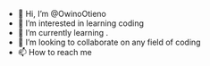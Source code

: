 - 👋 Hi, I’m @OwinoOtieno
- 👀 I’m interested in learning coding 
- 🌱 I’m currently learning .
- 💞️ I’m looking to collaborate on any field of coding
- 📫 How to reach me 

<!---
OwinoOtieno/OwinoOtieno is a ✨ special ✨ repository because its `README.md` (this file) appears on your GitHub profile.
You can click the Preview link to take a look at your changes.
--->
